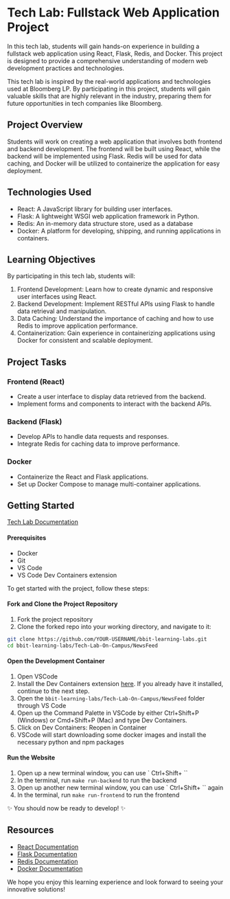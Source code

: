 # Tech Lab: Fullstack Web Application Project

In this tech lab, students will gain hands-on experience in building a fullstack web application using React, Flask, Redis, and Docker. This project is designed to provide a comprehensive understanding of modern web development practices and technologies.

This tech lab is inspired by the real-world applications and technologies used at Bloomberg LP. By participating in this project, students will gain valuable skills that are highly relevant in the industry, preparing them for future opportunities in tech companies like Bloomberg.

## Project Overview

Students will work on creating a web application that involves both frontend and backend development. The frontend will be built using React, while the backend will be implemented using Flask. Redis will be used for data caching, and Docker will be utilized to containerize the application for easy deployment.

## Technologies Used

- React: A JavaScript library for building user interfaces.
- Flask: A lightweight WSGI web application framework in Python.
- Redis: An in-memory data structure store, used as a database
- Docker: A platform for developing, shipping, and running applications in containers.

## Learning Objectives

By participating in this tech lab, students will:

1. Frontend Development: Learn how to create dynamic and responsive user interfaces using React.
2. Backend Development: Implement RESTful APIs using Flask to handle data retrieval and manipulation.
3. Data Caching: Understand the importance of caching and how to use Redis to improve application performance.
4. Containerization: Gain experience in containerizing applications using Docker for consistent and scalable deployment.

## Project Tasks

### Frontend (React)

- Create a user interface to display data retrieved from the backend.
- Implement forms and components to interact with the backend APIs.

### Backend (Flask)

- Develop APIs to handle data requests and responses.
- Integrate Redis for caching data to improve performance.

### Docker

- Containerize the React and Flask applications.
- Set up Docker Compose to manage multi-container applications.

## Getting Started

[Tech Lab Documentation](https://bloombergtechlab.github.io/bbit-learning-labs/)

#### Prerequisites
- Docker
- Git
- VS Code
- VS Code Dev Containers extension


To get started with the project, follow these steps:

#### Fork and Clone the Project Repository

1. Fork the project repository
2. Clone the forked repo into your working directory, and navigate to it:
``` sh
git clone https://github.com/YOUR-USERNAME/bbit-learning-labs.git
cd bbit-learning-labs/Tech-Lab-On-Campus/NewsFeed
```

#### Open the Development Container

1. Open VSCode
2. Install the Dev Containers extension [here](https://marketplace.visualstudio.com/items?itemName=ms-vscode-remote.remote-containers). If you already have it installed, continue to the next step.
3. Open the `bbit-learning-labs/Tech-Lab-On-Campus/NewsFeed` folder through VS Code
4. Open up the Command Palette in VSCode by either Ctrl+Shift+P (Windows) or Cmd+Shift+P (Mac) and type Dev Containers.
5. Click on Dev Containers: Reopen in Container
6. VSCode will start downloading some docker images and install the necessary python and npm packages

#### Run the Website

1. Open up a new terminal window, you can use ` Ctrl+Shift+ ``
2. In the terminal, run `make run-backend` to run the backend
3. Open up another new terminal window, you can use ` Ctrl+Shift+ `` again
4. In the terminal, run `make run-frontend` to run the frontend

✨ You should now be ready to develop! ✨

## Resources

- [React Documentation](https://reactjs.org/docs/getting-started.html)
- [Flask Documentation](https://flask.palletsprojects.com/en/2.0.x/)
- [Redis Documentation](https://redis.io/documentation)
- [Docker Documentation](https://docs.docker.com/)

We hope you enjoy this learning experience and look forward to seeing your innovative solutions! 

